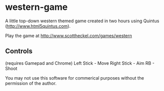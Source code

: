 western-game
============

A little top-down western themed game created in two hours using Quintus (http://www.html5quintus.com).

Play the game at http://www.scottheckel.com/games/western

Controls
--------
(requires Gamepad and Chrome)
Left Stick - Move
Right Stick - Aim
RB - Shoot

You may not use this software for commerical purposes without the permission of the author.